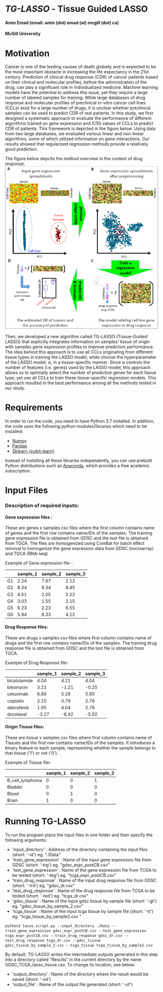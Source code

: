 # *TG-LASSO* - Tissue Guided LASSO
#### Amin Emad (email: amin (dot) emad (at) mcgill (dot) ca)
#### McGill University

# Motivation
Cancer is one of the leading causes of death globally and is expected to be the most important obstacle in increasing the life expectancy in the 21st century. Prediction of clinical drug response (CDR) of cancer patients based on their clinical and molecular profiles, before the administration of the drug, can play a significant role in individualized medicine. Machine learning models have the potential to address this issue, yet they require a large number of labeled samples for training. While large databases of drug response and molecular profiles of preclinical in-vitro cancer cell lines (CCLs) exist for a large number of drugs, it is unclear whether preclinical samples can be used to predict CDR of real patients. In this study, we first designed a systematic approach to evaluate the performance of different algorithms trained on gene expression and IC50 values of CCLs to predict CDR of patients. This framework is depicted in the figure below. Using data from two large databases, we evaluated various linear and non-linear algorithms, some of which utilized information on gene interactions. Our results showed that regularized regression methods provide a relatively good prediction. 

The figure below depcits the method overview in the context of drug response. 
![Method Overview](/image_pipeline.png)

Then, we developed a new algorithm called TG-LASSO (Tissue-Guided LASSO) that explicitly integrates information on samples’ tissue of origin with samples gene expression profiles to improve prediction performance. The idea behind this approach is to use all CCLs originating from different tissue types in training the LASSO model, while choose the hyperparameter of the LASSO model, α, in a tissue-specific manner. Since α controls the number of features (i.e. genes) used by the LASSO model, this approach allows us to optimally select the number of predictive genes for each tissue type, yet use all CCLs to train these tissue-specific regression models. This approach resulted in the best performance among all the methods tested in our study. 


# Requirements

In order to run the code, you need to have Python 3.7 installed. In addition, the code uses the following python modules/libraries which need to be installed:
- [Numpy](http://www.numpy.org/)
- [Pandas](http://pandas.pydata.org/)
- [Sklearn (scikit-learn)](http://scikit-learn.org/stable/)

Instead of installing all these libraries independently, you can use prebulit Python distributions such as [Anaconda](https://www.continuum.io/downloads), which provides a free academic subscription.

# Input Files
### Description of required inputs:

#### Gene expression files :
These are genes x samples csv files where the first column contains name of genes and the first row contains name/IDs of the samples. The training gene expression file is obtained from GDSC and the test file is obtained from TGCA. 
The files are homogenized using ComBat for batch effect removal to homogenize the gene expression data from GDSC (microarray) and TGCA (RNA-seq)

Example of Gene expression file - 

|  | sample_1 | sample_2 | sample_3 |
| :--- | :--- | :--- | :--- |
| G1 | 2.24 | 7.67 | 2.12 |  
| G2 | 8.34 | 9.34 | 8.45 |
| G3 | 4.51 | 2.05 | 2.22 |
| G4 | 3.03 | 1.55 | 2.15 |
| G5 | 6.23 | 2.23 | 6.55 |
| G6 | 5.94 | 8.33 | 4.12 |

#### Drug Response files:
These are drugs x samples csv files where first column contains name of drugs and the first row contains name/IDs of the samples. The training drug response file is obtained from GDSC and the test file is obtained from TGCA. 

Example of Drug Response file-

|  | sample_1 | sample_2 | sample_3 |
| :--- | :--- | :--- | :--- |
| bicalutamide | 4.04 | 4.21 | 4.04 |  
| bleomycin | 3.22 | -1.21 | -0.25 |
| cetuximab | 6.89 | 5.29 | 5.80 |
| cisplatin | 2.10 | 0.79 | 2.76 |
| dabrafenib | 1.95 | 4.04 | 2.76 |
| docetaxel | -3.27 | -6.42 | -5.50 |

#### Origin Tissue files:
These are tissue x samples csv files where first column contains name of Tissues and the first row contains name/IDs of the samples. It introduces a binary feature to each sample, representing whether the sample belongs to that tissue ('1') or not ('0').

Example of Tissue file-

|  | sample_1 | sample_2 | sample_3 |
| :--- | :--- | :--- | :--- |
| B_cell_lymphoma |0 | 0 | 1 |  
| Bladder | 0 | 0 | 0 |
| Blood | 0 | 1 | 0 |
| Brain | 1 | 0 | 0 |


# Running TG-LASSO
To run the program place the input files in one folder and then specify the following arguments:
- 'input_directory' : Address of the directory containing the input files (short: '-id') eg. "./Data"
- 'train_gene_expression' : Name of the input gene expression file from GDSC (short: '-trg') eg. "gdsc_expr_postCB.csv"
- 'test_gene_expression' : Name of the gene expression file from TCGA to be tested (short: '-teg') eg. "tcga_expr_postCB.csv"
- 'train_drug_response' : Name of the input drug response file from GDSC (short: '-trd') eg. "gdsc_dr.csv"
- 'test_drug_response' : Name of the drug response file from TCGA to be tested (short: '-ted') eg. "tcga_dr.csv"
- 'gdsc_tissue' : Name of the input gdsc tissue by sample file (short: '-gt') eg. "gdsc_tissue_by_sample_2.csv"
- 'tcga_tissue' : Name of the input tcga tissue by sample file (short: '-tt') eg. "tcga_tissue_by_sample2.csv "



```
python3 lasso_script.py --input_directory ./Data --train_gene_expression gdsc_expr_postCB.csv --test_gene_expression tcga_expr_postCB.csv --train_drug_response gdsc_dr.csv --test_drug_response tcga_dr.csv --gdsc_tissue gdsc_tissue_by_sample_2.csv --tcga_tissue tcga_tissue_by_sample2.csv 
```

By default, TG-LASSO writes the intermediate outputs generated in this step into a directory called "Results" in the current directory by the name GDSC_TCGA_lasso_tissue.csv. To change its location, see below:

- 'output_directory' : Name of the directory where the result would be saved (short: '-od')
- 'output_file' : Name of the output file generated (short: '-of')

